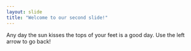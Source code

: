```yaml
---
layout: slide
title: "Welcome to our second slide!"
---
```

Any day the sun kisses the tops of your feet is a good day.
Use the left arrow to go back!
